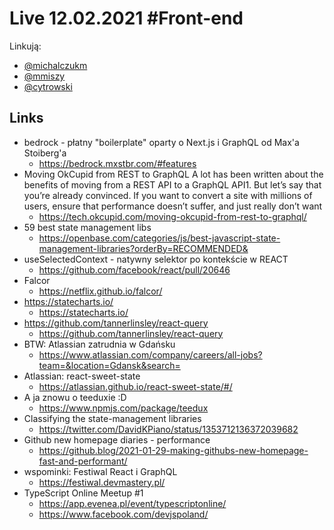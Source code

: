 # Live 12.02.2021 #Front-end

Linkują:
* [@michalczukm](https://twitter.com/michalczukm)
* [@mmiszy](https://twitter.com/mmiszy)
* [@cytrowski](https://twitter.com/cytrowski)


## Links

* bedrock - płatny "boilerplate" oparty o Next.js i GraphQL od Max'a Stoiberg'a
  * https://bedrock.mxstbr.com/#features
* Moving OkCupid from REST to GraphQL
  A lot has been written about the benefits of moving from a REST API to a GraphQL API1. But let’s say that you’re already convinced. If you want to convert a site with millions of users, ensure that performance doesn’t suffer, and just really don’t want
  * https://tech.okcupid.com/moving-okcupid-from-rest-to-graphql/
* 59 best state management libs
  * https://openbase.com/categories/js/best-javascript-state-management-libraries?orderBy=RECOMMENDED&
* useSelectedContext - natywny selektor po kontekście w REACT
  * https://github.com/facebook/react/pull/20646
* Falcor
  * https://netflix.github.io/falcor/
* https://statecharts.io/
  * https://statecharts.io/
* https://github.com/tannerlinsley/react-query
  * https://github.com/tannerlinsley/react-query
* BTW: Atlassian zatrudnia w Gdańsku
  * https://www.atlassian.com/company/careers/all-jobs?team=&location=Gdansk&search=
* Atlassian: react-sweet-state
  * https://atlassian.github.io/react-sweet-state/#/
* A ja znowu o teeduxie :D
  * https://www.npmjs.com/package/teedux
* Classifying the state-management libraries
  * https://twitter.com/DavidKPiano/status/1353712136372039682
* Github new homepage diaries - performance
  * https://github.blog/2021-01-29-making-githubs-new-homepage-fast-and-performant/
* wspominki: Festiwal React i GraphQL
  * https://festiwal.devmastery.pl/
* TypeScript Online Meetup #1
  * https://app.evenea.pl/event/typescriptonline/
  * https://www.facebook.com/devjspoland/